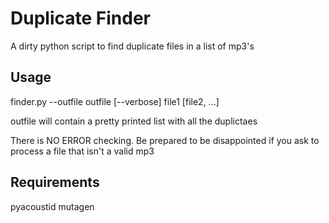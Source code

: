 Duplicate Finder
================

A dirty python script to find duplicate files in a list of mp3's

Usage
-----

finder.py --outfile outfile [--verbose] file1 [file2, ...]

outfile will contain a pretty printed list with all the duplictaes

There is NO ERROR checking. Be prepared to be disappointed if you ask to process
a file that isn't a valid mp3

Requirements
------------
pyacoustid
mutagen

